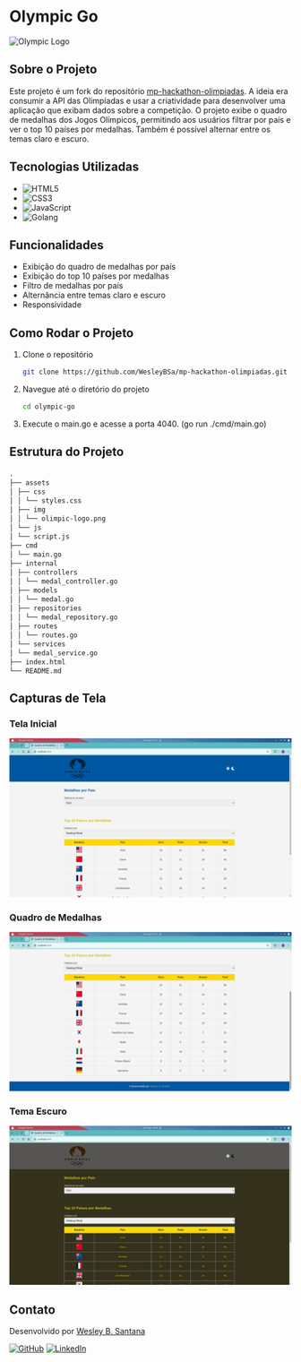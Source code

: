 # Olympic Go

![Olympic Logo](assets/img/olimpic-logo.png)

## Sobre o Projeto

Este projeto é um fork do repositório [mp-hackathon-olimpiadas](https://github.com/codante-io/mp-hackathon-olimpiadas). A ideia era consumir a API das Olimpíadas e usar a criatividade para desenvolver uma aplicação que exibam dados sobre a competição. O projeto exibe o quadro de medalhas dos Jogos Olímpicos, permitindo aos usuários filtrar por país e ver o top 10 países por medalhas. Também é possível alternar entre os temas claro e escuro.

## Tecnologias Utilizadas

- ![HTML5](https://img.shields.io/badge/-HTML5-E34F26?style=flat-square&logo=html5&logoColor=white)
- ![CSS3](https://img.shields.io/badge/-CSS3-1572B6?style=flat-square&logo=css3&logoColor=white)
- ![JavaScript](https://img.shields.io/badge/-JavaScript-F7DF1E?style=flat-square&logo=javascript&logoColor=black)
- ![Golang](https://img.shields.io/badge/-Golang-00ADD8?style=flat-square&logo=go&logoColor=white)

## Funcionalidades

- Exibição do quadro de medalhas por país
- Exibição do top 10 países por medalhas
- Filtro de medalhas por país
- Alternância entre temas claro e escuro
- Responsividade

## Como Rodar o Projeto

1. Clone o repositório
    ```sh
    git clone https://github.com/WesleyBSa/mp-hackathon-olimpiadas.git
    ```
2. Navegue até o diretório do projeto
    ```sh
    cd olympic-go
    ```
3. Execute o main.go e acesse a porta 4040. (go run ./cmd/main.go)

## Estrutura do Projeto

```
.
├── assets
│ ├── css
│ │ └── styles.css
│ ├── img
│ │ └── olimpic-logo.png
│ └── js
│ └── script.js
├── cmd
│ └── main.go
├── internal
│ ├── controllers
│ │ └── medal_controller.go
│ ├── models
│ │ └── medal.go
│ ├── repositories
│ │ └── medal_repository.go
│ ├── routes
│ │ └── routes.go
│ └── services
│ └── medal_service.go
├── index.html
└── README.md
```

## Capturas de Tela

### Tela Inicial
![Tela Inicial](web/assets/img/tema-claro.png)

### Quadro de Medalhas
![Quadro de Medalhas](web/assets/img/medalhas.png)

### Tema Escuro
![Tema Escuro](web/assets/img/tema-escuro.png)

## Contato

Desenvolvido por [Wesley B. Santana](https://www.linkedin.com/in/wesley-batista-74b7a1198/)

[![GitHub](https://img.shields.io/badge/-GitHub-181717?style=flat-square&logo=github&logoColor=white)](https://github.com/WesleyBSa)
[![LinkedIn](https://img.shields.io/badge/-LinkedIn-0077B5?style=flat-square&logo=linkedin&logoColor=white)](https://www.linkedin.com/in/wesley-batista-74b7a1198/)